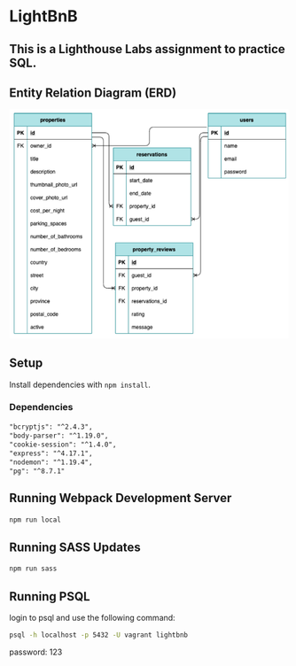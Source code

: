 # LightBnB
## This is a Lighthouse Labs assignment to practice SQL.

## Entity Relation Diagram (ERD) 
![Image of ERD](https://github.com/AndrewGalatsan/LightBnB/blob/master/docs/ERD_LightBnB.png?raw=true)

## Setup

Install dependencies with `npm install`.

### Dependencies
    "bcryptjs": "^2.4.3",
    "body-parser": "^1.19.0",
    "cookie-session": "^1.4.0",
    "express": "^4.17.1",
    "nodemon": "^1.19.4",
    "pg": "^8.7.1"
    
## Running Webpack Development Server
```sh
npm run local
```

## Running SASS Updates
```sh
npm run sass
```

## Running PSQL
login to psql and use the following command:
```sh
psql -h localhost -p 5432 -U vagrant lightbnb
```
password: 123